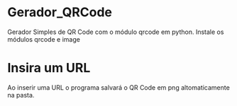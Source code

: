 # Gerador_QRCode
  Gerador Simples de QR Code com o módulo qrcode em python.
  Instale os módulos qrcode e image
  
# Insira um URL 
  Ao inserir uma URL o programa salvará o QR Code em png altomaticamente na pasta.

  
